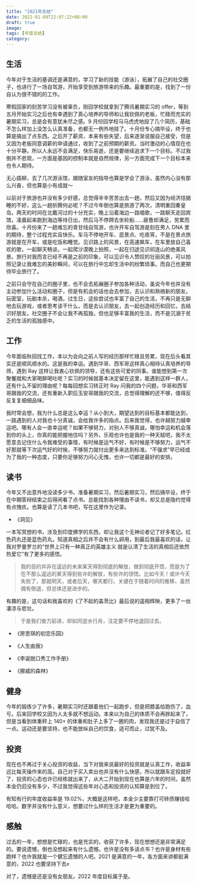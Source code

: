 ```yaml
---
title: "2021年总结"
date: 2022-01-09T22:07:22+08:00
draft: true
image: 
tags: [年度总结]
category: 
---
```


## 生活

今年对于生活的基调还是满意的，学习了新的技能（游泳），拓展了自己的社交圈子，也进行了一场自驾游，开始享受到旅游带来的乐趣。最重要的是，找到了一份自认为很不错的的工作。

寒假回家的刻苦学习没有被辜负，刚回学校就拿到了腾讯暑期实习的 offer，等到五月开始实习之后也有幸遇到了真心培养的导师和让我钦佩的老板，忙碌而充实的暑期实习，总是会有意犹未尽之感。9 月份回学校马马虎虎地投了几个简历，基础不怎么样加上没怎么认真准备，也都无一例外地挂了。十月份专心搞毕设，终于也算是搞出了点东西。之后开了薪资，本来有些失望，后来逐渐说服自己接受，但是又因为老板同意调薪的申请通过，收到了之前预期的薪资。当时激动的心情现在也十分平静。所以人永远不会满足，快乐易逝，还是要继续追求下一个目标。不过我倒并不悲观，一方面是基因的控制本就是自然规律，另一方面完成下一个目标本来也令人期待。

无心插柳，去了几次游泳馆，跟随室友的指导也算是学会了游泳，虽然内心没有那么兴奋，但也算是小有成就～

以前对于旅游也并没有多少好感，总觉得辛辛苦苦出去一趟，然后又因为经济拮据睡的不好，这么一趟折腾何必呢？不过今年倒也算是旅游了两次，清明重回秦皇岛，两天的时间在北戴河过的十分充实，晚上沿着海边一路唱歌，一路聊天走回宾馆，凌晨起来跑到海边等待日出，然后马不停蹄去坐轮船……疲惫却满足，劳累而欣喜。十月份来了一趟难忘的青甘线自驾游，也许开车自驾游是刻在男人 DNA 里的期待，整个过程充实且快乐。车马不停地开车、逛景点、吃夜宵，不是在景点旅游就是在开车，或是吃饭和睡觉。见识路上的风景，在高速飙车，在车里放自己喜欢的歌，一起聊天畅谈，一起爬沙漠晚上拍照，一起在归途见识祁连山的绝美风景。旅行对我而言已经不再是之前的印象，可以见识令人赞叹的壮丽风景，可以拍照记录让我难忘的美妙瞬间，可以在旅行中忘却生活中的纷繁琐事。而自己也更期待毕业旅行了。

之前只会守在自己的圈子里，也不会去拓展圈子参加各种活动，虽说今年也并没有主动参加什么活动和圈子，但是有机会的话也会去参加，去认识和熟络新的朋友。玩密室，玩剧本杀，喝酒，过生日，这些尝试也丰富了自己的生活，不再只是无聊地去玩游戏，或者思考该干什么，而是去认识朋友，去一起创造经历和回忆，去结识好朋友。社交圈子不会让我不再孤独，但也足够丰富我的生活，而不是沉溺于贫乏的生活的孤独感中。

## 工作

今年面临秋招找工作，本以为会向之前人写的经历那样忙碌且劳累，现在后头看其实还是顺风顺水的。这是我的幸运。遇到华哥、西军哥这样真心相待认真培养的导师，遇到 Ray 这样让我衷心钦佩的领导，还有这些可爱的同事。谁能想到第一次聚餐就和大家喝醉喝吐呢？实习的时候就基本决定留在这里，能遇到这样一群人，还有什么不留的理由呢？每每回想实习转正时 Ray 问我的四个问题，华哥和西军哥跟我的交流，还有重新入职后玉安哥跟我的交流，总觉得理解的还不够，值得反反复复细细品味。

我时常会想，我为什么总是这么幸运？从小到大，期望达到的目标基本都能达到，一路遇到的人对我也十分真诚，会给我许多的指点。后来我觉得，也许越努力越幸运吧。哪有人会一直幸运呢？如果不够努力，对别人不够真诚，哪怕幸运和机会落到你的头上，你真的能把握地住吗？另外，乐观也许也是我的一种天赋吧，我不太愿意去记住什么令我难受的事情，有时候是运气不好，有时候是不够努力，运气不好那就等下次运气好的时候，不够努力就付出更多来达到标准。“不强求”早已经成为了我的一种态度，只要你足够努力问心无愧，也许一切都是最好的安排。

## 读书

今年又不出意外地没读多少书，准备暑期实习，然后暑期实习，然后搞毕设，终于在中期答辩结束之后得闲看了点书。总能找到各种理由不读书，却又总是隐约觉得有点愧疚。也算是读了几本书吧，写在这里作为记录。

- 《洞见》

一本写冥想的书，涉及到印度佛学的东西，却让我这个无神论者记了好多笔记。红色药丸还是蓝色药丸，知道真相之后并不会有什么卵用，到最后我最喜欢的话，让我对罗曼罗兰的“世界上只有一种真正的英雄主义 就是认清了生活的真相后还依然热爱它”有了更多的感悟。

> 我的目的并非在遥远的未来某天得到彻底的解放，做到彻底开悟，而是为了在不那么遥远的某天得到些许的解放，有些许的领悟。比如今天！或许今天失败了，那就明天，或者后天，哪天都行。关键在于随着时间的推移，虽然偶有倒退，但总体还是进步的。

有趣的是，这句话和我喜欢的《了不起的盖茨比》最后说的遥相辉映，更多了一丝凄凉与悲壮。

> 于是我们奋力前进，却如同逆水行舟，注定要不停地退回过去。

- 《房思琪的初恋乐园》

- 《人生由我》

- 《李诞脱口秀工作手册》

- 《挪威的森林》

## 健身

今年的锻炼少了许多，暑期实习时还跟着他们一起跑步，但是把膝盖给跑伤了，血亏。后来回学校又因为人太多就不想运动。本来以为自己的体质不会再胖起来了，但是当看到体重秤上 140+ 的体重和肚子上多了一圈的肉，发现我还是过于自信了一点。运动还是要坚持，也不能放纵自己的饮食，适可而止，过犹不及。

## 投资

现在也不再过于关心投资的收益，当下对我来说最好的投资就是认真工作，收益率远比每天操作来的高。自己对于买入卖出也并没有什么快感，所以就跟车定投就好了，投资的心态也许已经练就出来了，从大二开始到现在也算是六年的时间，虽然本金仍旧没有多少，不过我觉得这些年对心态和投资的认知算是到位了。

有知有行的年度收益率是 19.02%，大概是这样吧，本金少主要靠打可转债赚钱哈哈哈。数字并没有什么意义，想要过什么样的生活才是更为重要的。

## 感触

过去的一年，想想是忙碌的，也是充实的，收获了许多，现在想想还是非常满足的。要说遗憾，倒也没想起来有什么遗憾。也许是没有多读点书？也许是身材有些跑样？也许我就是一个健忘遗憾的人吧。2021 是满意的一年，各方面来讲都挺满意的，2022 也要坚持下去✊

对了，遗憾是还是没有女朋友。2022 年度目标属于是。
